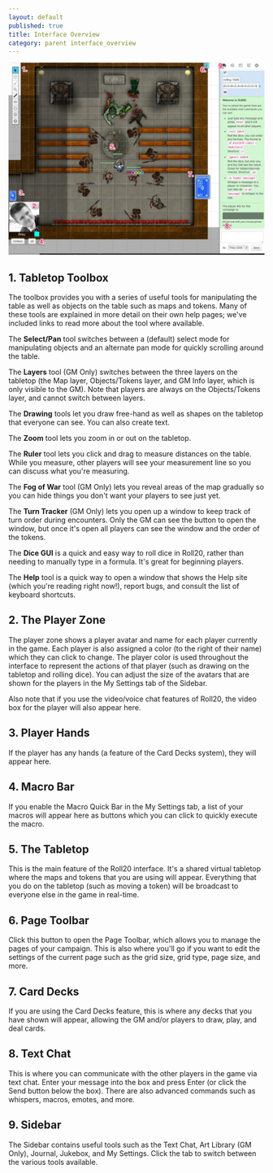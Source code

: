 ```yaml
---
layout: default
published: true
title: Interface Overview
category: parent interface_overview
---
```


![Alt text](/images/interface_overview.jpg)

## 1. Tabletop Toolbox

The toolbox provides you with a series of useful tools for manipulating the table as well as objects on the table such as maps and tokens. Many of these tools are explained in more detail on their own help pages; we've included links to read more about the tool where available.

The **Select/Pan** tool switches between a (default) select mode for manipulating objects and an alternate pan mode for quickly scrolling around the table.

The **Layers** tool (GM Only) switches between the three layers on the tabletop (the Map layer, Objects/Tokens layer, and GM Info layer, which is only visible to the GM). Note that players are always on the Objects/Tokens layer, and cannot switch between layers.

The **Drawing** tools let you draw free-hand as well as shapes on the tabletop that everyone can see. You can also create text.

The **Zoom** tool lets you zoom in or out on the tabletop.

The **Ruler** tool lets you click and drag to measure distances on the table. While you measure, other players will see your measurement line so you can discuss what you're measuring.

The **Fog of War** tool (GM Only) lets you reveal areas of the map gradually so you can hide things you don't want your players to see just yet.

The **Turn Tracker** (GM Only) lets you open up a window to keep track of turn order during encounters. Only the GM can see the button to open the window, but once it's open all players can see the window and the order of the tokens.

The **Dice GUI** is a quick and easy way to roll dice in Roll20, rather than needing to manually type in a formula. It's great for beginning players.

The **Help** tool is a quick way to open a window that shows the Help site (which you're reading right now!), report bugs, and consult the list of keyboard shortcuts.

## 2. The Player Zone

The player zone shows a player avatar and name for each player currently in the game. Each player is also assigned a color (to the right of their name) which they can click to change. The player color is used throughout the interface to represent the actions of that player (such as drawing on the tabletop and rolling dice). You can adjust the size of the avatars that are shown for the players in the My Settings tab of the Sidebar.

Also note that if you use the video/voice chat features of Roll20, the video box for the player will also appear here.

## 3. Player Hands

If the player has any hands (a feature of the Card Decks system), they will appear here.

## 4. Macro Bar

If you enable the Macro Quick Bar in the My Settings tab, a list of your macros will appear here as buttons which you can click to quickly execute the macro.

## 5. The Tabletop

This is the main feature of the Roll20 interface. It's a shared virtual tabletop where the maps and tokens that you are using will appear. Everything that you do on the tabletop (such as moving a token) will be broadcast to everyone else in the game in real-time.

## 6. Page Toolbar

Click this button to open the Page Toolbar, which allows you to manage the pages of your campaign. This is also where you'll go if you want to edit the settings of the current page such as the grid size, grid type, page size, and more.

## 7. Card Decks

If you are using the Card Decks feature, this is where any decks that you have shown will appear, allowing the GM and/or players to draw, play, and deal cards.

## 8. Text Chat

This is where you can communicate with the other players in the game via text chat. Enter your message into the box and press Enter (or click the Send button below the box). There are also advanced commands such as whispers, macros, emotes, and more.

## 9. Sidebar

The Sidebar contains useful tools such as the Text Chat, Art Library (GM Only), Journal, Jukebox, and My Settings. Click the tab to switch between the various tools available.